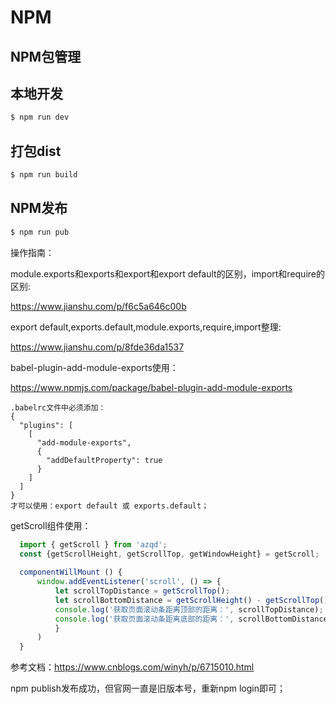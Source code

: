 # NPM

## NPM包管理

## 本地开发

```bash
$ npm run dev
```

## 打包dist

```bash
$ npm run build
```

## NPM发布

```bash
$ npm run pub
```

操作指南：

module.exports和exports和export和export default的区别，import和require的区别:

https://www.jianshu.com/p/f6c5a646c00b

export default,exports.default,module.exports,require,import整理:

https://www.jianshu.com/p/8fde36da1537

babel-plugin-add-module-exports使用：

https://www.npmjs.com/package/babel-plugin-add-module-exports

    .babelrc文件中必须添加：
    {
      "plugins": [
        [
          "add-module-exports",
          {
            "addDefaultProperty": true
          }
        ]
      ]
    }
    才可以使用：export default 或 exports.default；

getScroll组件使用：
```js
  import { getScroll } from 'azqd';
  const {getScrollHeight, getScrollTop, getWindowHeight} = getScroll;
  
  componentWillMount () {
      window.addEventListener('scroll', () => {
          let scrollTopDistance = getScrollTop();
          let scrollBottomDistance = getScrollHeight() - getScrollTop() - getWindowHeight();
          console.log('获取页面滚动条距离顶部的距离：', scrollTopDistance);
          console.log('获取页面滚动条距离底部的距离：', scrollBottomDistance);
          }
      )
  }
```
参考文档：https://www.cnblogs.com/winyh/p/6715010.html

npm publish发布成功，但官网一直是旧版本号，重新npm login即可；
